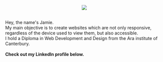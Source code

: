 <p align="center"><a href="https://www.linkedin.com/in/jamie-wilson-b1b8351b0/m">
  <img src="https://img.shields.io/badge/LinkedIn-0077B5?style=for-the-badge&logo=linkedin&logoColor=white"/>
</a></p>
<br>
Hey, the name's Jamie.
<br>
My main objective is to create websites which are not only responsive, regardless of the device used to view them, but also accessible. 
<br>
I hold a Diploma in Web Development and Design from the Ara institute of Canterbury. 
<br>
<br>
<b>Check out my LinkedIn profile below.</b>
